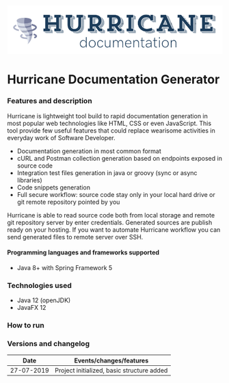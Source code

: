 ![picture](hurricane-logo.png)

# Hurricane Documentation Generator

### Features and description
Hurricane is lightweight tool build to rapid documentation generation in most popular web technologies like HTML, CSS or even JavaScript.
This tool provide few useful features that could replace wearisome activities in everyday work of Software Developer.
- Documentation generation in most common format
- cURL and Postman collection generation based on endpoints exposed in source code
- Integration test files generation in java or groovy (sync or async libraries)
- Code snippets generation
- Full secure workflow: source code stay only in your local hard drive or git remote repository pointed by you

Hurricane is able to read source code both from local storage and remote git repository server by enter credentials. Generated sources are publish ready on your hosting. If you want to automate Hurricane workflow you can send generated files to remote server over SSH. 

#### Programming languages and frameworks supported
- Java 8+ with Spring Framework 5

### Technologies used
- Java 12 (openJDK)
- JavaFX 12

### How to run


### Versions and changelog

| Date          | Events/changes/features |
| ------------- | ------------------------------------------- |
| 27-07-2019    | Project initialized, basic structure added  |
